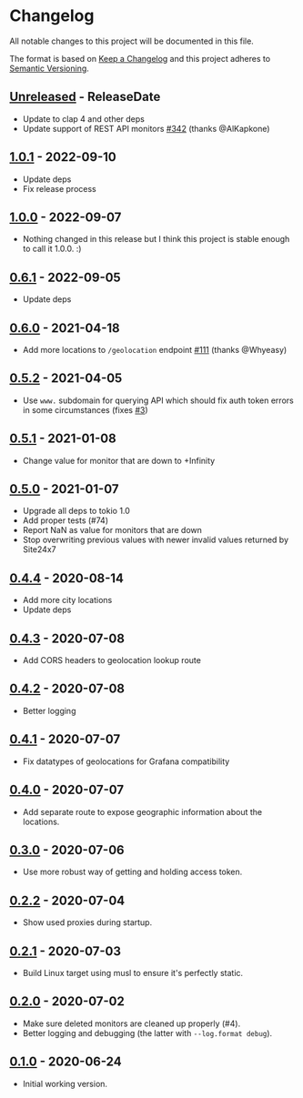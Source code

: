 # Changelog

All notable changes to this project will be documented in this file.

The format is based on [Keep a Changelog](http://keepachangelog.com/)
and this project adheres to [Semantic Versioning](http://semver.org/).

<!-- next-header -->

## [Unreleased] - ReleaseDate
- Update to clap 4 and other deps
- Update support of REST API monitors [#342](https://github.com/svenstaro/site24x7_exporter/pull/342) (thanks @AlKapkone)

## [1.0.1] - 2022-09-10
- Update deps
- Fix release process

## [1.0.0] - 2022-09-07
- Nothing changed in this release but I think this project is stable enough to call it 1.0.0. :)

## [0.6.1] - 2022-09-05
- Update deps

## [0.6.0] - 2021-04-18
- Add more locations to `/geolocation` endpoint [#111](https://github.com/svenstaro/site24x7_exporter/pull/111) (thanks @Whyeasy)

## [0.5.2] - 2021-04-05
- Use `www.` subdomain for querying API which should fix auth token errors in some circumstances (fixes [#3](https://github.com/svenstaro/site24x7_exporter/issues/3))

## [0.5.1] - 2021-01-08
- Change value for monitor that are down to +Infinity

## [0.5.0] - 2021-01-07
- Upgrade all deps to tokio 1.0
- Add proper tests (#74)
- Report NaN as value for monitors that are down
- Stop overwriting previous values with newer invalid values returned by Site24x7

## [0.4.4] - 2020-08-14
- Add more city locations
- Update deps

## [0.4.3] - 2020-07-08
- Add CORS headers to geolocation lookup route

## [0.4.2] - 2020-07-08
- Better logging

## [0.4.1] - 2020-07-07
- Fix datatypes of geolocations for Grafana compatibility

## [0.4.0] - 2020-07-07
- Add separate route to expose geographic information about the locations.

## [0.3.0] - 2020-07-06
- Use more robust way of getting and holding access token.

## [0.2.2] - 2020-07-04
- Show used proxies during startup.

## [0.2.1] - 2020-07-03
- Build Linux target using musl to ensure it's perfectly static.

## [0.2.0] - 2020-07-02
- Make sure deleted monitors are cleaned up properly (#4).
- Better logging and debugging (the latter with `--log.format debug`).

## [0.1.0] - 2020-06-24
- Initial working version.

<!-- next-url -->
[Unreleased]: https://github.com/svenstaro/site24x7_exporter/compare/v1.0.1...HEAD
[1.0.1]: https://github.com/svenstaro/site24x7_exporter/compare/v1.0.0...v1.0.1
[1.0.0]: https://github.com/svenstaro/site24x7_exporter/compare/v0.6.1...v1.0.0
[0.6.1]: https://github.com/svenstaro/site24x7_exporter/compare/v0.6.0...v0.6.1
[0.6.0]: https://github.com/svenstaro/site24x7_exporter/compare/v0.5.2...v0.6.0
[0.5.2]: https://github.com/svenstaro/site24x7_exporter/compare/v0.5.1...v0.5.2
[0.5.1]: https://github.com/svenstaro/site24x7_exporter/compare/v0.5.0...v0.5.1
[0.5.0]: https://github.com/svenstaro/site24x7_exporter/compare/v0.4.4...v0.5.0
[0.4.4]: https://github.com/svenstaro/site24x7_exporter/compare/v0.4.3...v0.4.4
[0.4.3]: https://github.com/svenstaro/site24x7_exporter/compare/v0.4.2...v0.4.3
[0.4.2]: https://github.com/svenstaro/site24x7_exporter/compare/v0.4.1...v0.4.2
[0.4.1]: https://github.com/svenstaro/site24x7_exporter/compare/v0.4.0...v0.4.1
[0.4.0]: https://github.com/svenstaro/site24x7_exporter/compare/v0.3.0...v0.4.0
[0.3.0]: https://github.com/svenstaro/site24x7_exporter/compare/0.2.2...v0.3.0
[0.2.2]: https://github.com/svenstaro/site24x7_exporter/compare/0.2.1...0.2.2
[0.2.1]: https://github.com/svenstaro/site24x7_exporter/compare/0.2.0...0.2.1
[0.2.0]: https://github.com/svenstaro/site24x7_exporter/compare/0.2.0...0.2.0
[0.1.0]: https://github.com/svenstaro/site24x7_exporter/compare/0aac075...0.1.0
